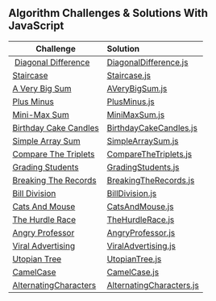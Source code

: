 ## Algorithm Challenges & Solutions With JavaScript

| Challenge                                                                                                                  | Solution
|----------------------------------------------------------------------------------------------------------------------------|:-------------------------------------------------------------------------------------|
| [Diagonal Difference](https://www.hackerrank.com/challenges/diagonal-difference/problem?isFullScreen=true)                 | [DiagonalDifference.js](./ChallengeSolutions/DiagonalDifference.js)                  |
| [Staircase](https://www.hackerrank.com/challenges/staircase/problem?isFullScreen=true)                                     | [Staircase.js](./ChallengeSolutions/Staircase.js)                                    |
| [A Very Big Sum](https://www.hackerrank.com/challenges/a-very-big-sum/problem?isFullScreen=true)                           | [AVeryBigSum.js](./ChallengeSolutions/AVeryBigSum.js)                                |
| [Plus Minus](https://www.hackerrank.com/challenges/plus-minus/problem?isFullScreen=true)                                   | [PlusMinus.js](./ChallengeSolutions/PlusMinus.js)                                    |
| [Mini-Max Sum](https://www.hackerrank.com/challenges/mini-max-sum/problem?isFullScreen=true)                               | [MiniMaxSum.js](./ChallengeSolutions/MiniMaxSum.js)                                  |
| [Birthday Cake Candles](https://www.hackerrank.com/challenges/birthday-cake-candles/problem?isFullScreen=true)             | [BirthdayCakeCandles.js](./ChallengeSolutions/BirthdayCakeCandles.js)                |
| [Simple Array Sum](https://www.hackerrank.com/challenges/simple-array-sum/problem?isFullScreen=true)                       | [SimpleArraySum.js](./ChallengeSolutions/SimpleArraySum.js)                          |
| [Compare The Triplets](https://www.hackerrank.com/challenges/compare-the-triplets/problem?isFullScreen=true)               | [CompareTheTriplets.js](./ChallengeSolutions/CompareTheTriplets.js)                  |
| [Grading Students](https://www.hackerrank.com/challenges/grading/problem?isFullScreen=true)                                | [GradingStudents.js](./ChallengeSolutions/GradingStudents.js)                        |
| [Breaking The Records](https://www.hackerrank.com/challenges/breaking-best-and-worst-records/problem?isFullScreen=true)    | [BreakingTheRecords.js](./ChallengeSolutions/BreakingTheRecords.js)                  |
| [Bill Division](https://www.hackerrank.com/challenges/bon-appetit/problem?isFullScreen=true)                               | [BillDivision.js](./ChallengeSolutions/BillDivision.js)                              |
| [Cats And Mouse](https://www.hackerrank.com/challenges/cats-and-a-mouse/problem?isFullScreen=true)                         | [CatsAndMouse.js](./ChallengeSolutions/CatsAndMouse.js)                              |
| [The Hurdle Race](https://www.hackerrank.com/challenges/the-hurdle-race/problem?isFullScreen=true)                         | [TheHurdleRace.js](./ChallengeSolutions/TheHurdleRace.js)                            |
| [Angry Professor](https://www.hackerrank.com/challenges/angry-professor/problem?isFullScreen=true)                         | [AngryProfessor.js](./ChallengeSolutions/AngryProfessor.js)                          |
| [Viral Advertising](https://www.hackerrank.com/challenges/strange-advertising/problem?isFullScreen=true)                   | [ViralAdvertising.js](./ChallengeSolutions/ViralAdvertising.js)                      |
| [Utopian Tree](https://www.hackerrank.com/challenges/utopian-tree/problem?isFullScreen=true)                               | [UtopianTree.js](./ChallengeSolutions/UtopianTree.js)                                |
| [CamelCase](https://www.hackerrank.com/challenges/camelcase/problem?isFullScreen=true)                                     | [CamelCase.js](./ChallengeSolutions/CamelCase.js)                                    |
| [AlternatingCharacters](https://www.hackerrank.com/challenges/alternating-characters/problem?isFullScreen=true)            | [AlternatingCharacters.js](./ChallengeSolutions/AlternatingCharacters.js)            |
